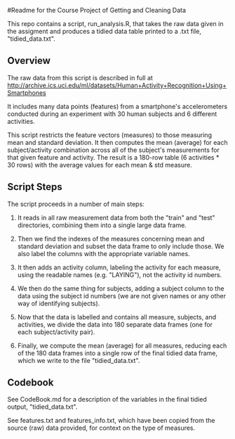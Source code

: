 #Readme for the Course Project of Getting and Cleaning Data

This repo contains a script, run_analysis.R, that takes the raw data given in the assigment and produces a tidied data table printed to a .txt file, "tidied_data.txt". 

## Overview
The raw data from this script is described in full at http://archive.ics.uci.edu/ml/datasets/Human+Activity+Recognition+Using+Smartphones 

It includes many data points (features) from a smartphone's accelerometers conducted during an experiment with 30 human subjects and 6 different activities. 

This script restricts the feature vectors (measures) to those measuring mean and standard deviation. It then computes the mean (average) for each subject/activity combination across all of the subject's measurements for that given feature and activity. The result is a 180-row table (6 activities * 30 rows) with the average values for each mean & std measure. 

## Script Steps
The script proceeds in a number of main steps:

1. It reads in all raw measurement data from both the "train" and "test" directories, combining them into a single large data frame. 

2. Then we find the indexes of the measures concerning mean and standard deviation and subset the data frame to only include those. We also label the columns with the appropriate variable names.

3. It then adds an activity column, labeling the activity for each measure, using the readable names (e.g. "LAYING"), not the activity id numbers. 

4. We then do the same thing for subjects, adding a subject column to the data using the subject id numbers (we are not given names or any other way of identifying subjects). 

5. Now that the data is labelled and contains all measure, subjects, and activities, we divide the data into 180 separate data frames (one for each subject/activity pair).

6. Finally, we compute the mean (average) for all measures, reducing each of the 180 data frames into a single row of the final tidied data frame, which we write to the file "tidied_data.txt".


## Codebook 

See CodeBook.md for a description of the variables in the final tidied output, "tidied_data.txt". 

See features.txt and features_info.txt, which have been copied from the source (raw) data provided, for context on the type of measures. 

